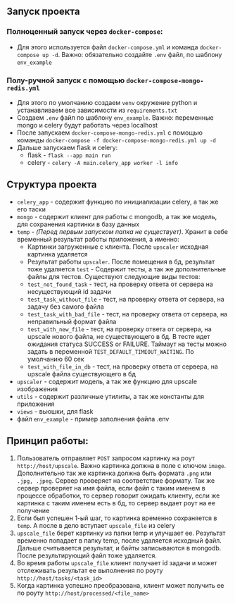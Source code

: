 ## Запуск проекта

### Полноценный запуск через `docker-compose`:

- Для этого используется файл `docker-compose.yml` и команда `docker-compose up -d`. Важно: обязательно создайте `.env`
  файл, по шаблону `env_example`

### Полу-ручной запуск с помощью `docker-compose-mongo-redis.yml`

- Для этого по умолчанию создаем `venv` окружение python и устанавливаем все зависимости из `requirements.txt`
- Создаем `.env` файл по шаблону `env_example`. Важно: переменные mongo и celery будут работать через localhost
- После запускаем `docker-compose-mongo-redis.yml` с помощью
  команды `docker-compose -f docker-compose-mongo-redis.yml up -d`
- Дальше запускаем flask и celery:
    - flask - `flask --app main run`
    - celery - `celery -A main.celery_app worker -l info`

## Структура проекта

- `celery_app` - содержит функцию по инициализации celery, а так же его таски
- `mongo` - содержит клиент для работы с mongodb, а так же модель, для сохранения картинки в базу данных
- `temp` - *(Перед первым запуском папка не существует)*. Хранит в себе временный результат работы приложения, а именно:
    - Картинки загруженные с клиента. После `upscaler` исходная картинка удаляется
    - Результат работы `upscaler`. После помещения в бд, результат тоже удаляется
      `test` - Содержит тесты, а так же дополнительные файлы для тестов. Существуют следующие виды тестов:
    - `test_not_found_task` - тест, на проверку ответа от сервера на несуществующий id задачи
    - `test_task_without_file` - тест, на проверку ответа от сервера, на задачу без самого файла
    - `test_task_with_bad_file` - тест, на проверку ответа от сервера, на неправильный формат файла
    - `test_with_new_file` - тест, на проверку ответа от сервера, на upscale нового файла, не существующего в бд. В
      тесте идет ожидания статуса SUCCESS or FAILURE. Таймаут на тесты можно задать в
      переменной `TEST_DEFAULT_TIMEOUT_WAITING`. По умолчанию 60 сек
    - `test_with_file_in_db` - тест, на проверку ответа от сервера, на upscale файла существующего в бд
- `upscaler` - содержит модель, а так же функцию для upscale изображения
- `utils` - содержит различные утилиты, а так же константы для приложения
- `views` - вьюшки, для flask
- файл `env_example` - пример заполнения файла .env

## Принцип работы:

1. Пользователь отправляет `POST` запросом картинку на роут `http://host/upscale`. Важно картинка должна в поле с
   ключом `image`. Дополнительно так же картинка должна быть формата `.png` или `.jpg, .jpeg`. Сервер проверяет на
   соответствие формату. Так же сервер проверяет на имя файла, если файл с таким именем в процессе обработки, то сервер
   говорит ожидать клиенту, если же картинка с таким именем есть в бд, то сервер выдает роут на ее получение
2. Если был успешен 1-ый шаг, то картинка временно сохраняется в `temp`. А после в дело вступает `upscale_file` из
   celery
3. `upscale_file` берет картинку из папки temp и улучшает ее. Результат временно попадает в папку temp, после удаляется
   исходный файл. Дальше считывается результат, и байты записываются в mongodb. После результирующий файл тоже
   удаляется.
4. Во время работы `upscale_file` клиент получает id задачи и может отслеживать результат ее выполнения по
   роуту `http://host/tasks/<task_id>`
5. Когда картинка успешно преобразована, клиент может получить ее по роуту `http://host/processed/<file_name>`